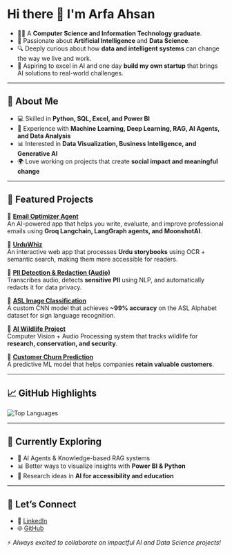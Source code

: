 # Hi there 👋 I'm Arfa Ahsan  

- 👩‍💻 A **Computer Science and Information Technology graduate**.  
- 🤖 Passionate about **Artificial Intelligence** and **Data Science**.  
- 🔍 Deeply curious about how **data and intelligent systems** can change the way we live and work.  
- 🚀 Aspiring to excel in AI and one day **build my own startup** that brings AI solutions to real-world challenges.  

---

## 🌟 About Me  
- 💻 Skilled in **Python, SQL, Excel, and Power BI**  
- 🤖 Experience with **Machine Learning, Deep Learning, RAG, AI Agents, and Data Analysis**  
- 📊 Interested in **Data Visualization, Business Intelligence, and Generative AI**  
- 🌍 Love working on projects that create **social impact and meaningful change**  

---

## 📌 Featured Projects  

🔹 [**Email Optimizer Agent**](https://github.com/Arfa-Ahsan/Email_Optimizer_Agent)  
An AI-powered app that helps you write, evaluate, and improve professional emails using **Groq Langchain, LangGraph agents, and MoonshotAI**.  

🔹 [**UrduWhiz**](https://github.com/Arfa-Ahsan/UrduWhiz)  
An interactive web app that processes **Urdu storybooks** using OCR + semantic search, making them more accessible for readers.  

🔹 [**PII Detection & Redaction (Audio)**](https://github.com/Arfa-Ahsan/PII_Detection_and_Redaction_audio_Project)  
Transcribes audio, detects **sensitive PII** using NLP, and automatically redacts it for data privacy.  

🔹 [**ASL Image Classification**](https://github.com/Arfa-Ahsan/ASL_Image_Classification)  
A custom CNN model that achieves **~99% accuracy** on the ASL Alphabet dataset for sign language recognition.  

🔹 [**AI Wildlife Project**](https://github.com/Arfa-Ahsan/AI-Project)  
Computer Vision + Audio Processing system that tracks wildlife for **research, conservation, and security**.  

🔹 [**Customer Churn Prediction**](https://github.com/Arfa-Ahsan/Customer-Churn-Prediction-Project)  
A predictive ML model that helps companies **retain valuable customers**.  

---

## 📈 GitHub Highlights   
![Top Languages](https://github-readme-stats.vercel.app/api/top-langs/?username=Arfa-Ahsan&layout=compact&theme=tokyonight)  

---

## 🌱 Currently Exploring  
- 🚀 AI Agents & Knowledge-based RAG systems  
- 📊 Better ways to visualize insights with **Power BI & Python**  
- 🧠 Research ideas in **AI for accessibility and education**  

---

## 🤝 Let’s Connect  
- 💼 [LinkedIn](https://www.linkedin.com/in/arfa-ahsan/)  
- 🌐 [GitHub](https://github.com/Arfa-Ahsan)  

⚡ *Always excited to collaborate on impactful AI and Data Science projects!*  
